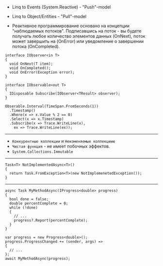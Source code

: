 - Linq to Events (System.Reactive) - "Push"-model
- Linq to Object/Entities - "Pull"-model

- Реактивное программирование основано на концепции "наблюдаемых потоков". Подписавшись на поток - вы будете получать любое количество элементов данных (OnNext), поток может завершить на (OnError) или уведомление о завершении потока (OnCompleted).

```
interface IObserver<in T>
{
  void OnNext(T item);
  void OnCompleted();
  void OnError(Exception error);
}

interface IObservable<out T>
{
  IDisposable Subscribe(IObserver<TResult> observer);
}
```

```
Obserable.Interval(TimeSpan.FromSeconds(1))
  .Timestamp()
  .Where(x => x.Value % 2 == 0)
  .Select(x => x.Timestamp)
  .Subscribe(x => Trace.WriteLine(x),
    ex => Trace.WriteLine(ex));
```
-----------------------------------------------------------------------------------
- `Конкурентные коллекции` и `Неизменяемые коллекциию`
- `Чистая функция` - не имеет побочных эффектов.
- `System.Collections.Immutable`
-----------------------------------------------------------------------------------
```
Task<T> NotImplementedAsync<T>()
{
  return Task.FromException<T>(new NotImplemenetedException());
}
```
-----------------------------------------------------------------------------------
```
async Task MyMethodAsync(IProgress<double> progress)
{
  bool done = false;
  double percentComplete = 0;
  while (!done)
  {
    // ...
    progress?.Report(percentComplete);
  }
}

var progress = new Progress<double>();
progress.ProgressChanged += (sender, args) =>
{
  // ...
};
await MyMethodAsync(progress);
```

